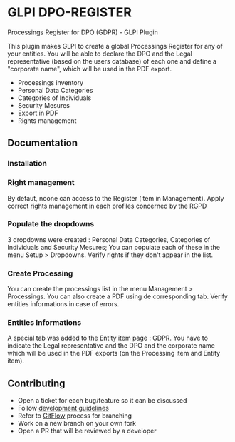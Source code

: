 # GLPI DPO-REGISTER
Processings Register for DPO (GDPR) - GLPI Plugin

This plugin makes GLPI to create a global Processings Register for any of your entities.
You will be able to declare the DPO and the Legal representative (based on the users database) of each one and define a "corporate name", which will be used in the PDF export.

* Processings inventory
* Personal Data Categories
* Categories of Individuals
* Security Mesures
* Export in PDF
* Rights management

## Documentation
### Installation

### Right management
By defaut, noone can access to the Register (item in Management).
Apply correct rights management in each profiles concerned by the RGPD

### Populate the dropdowns
3 dropdowns were created : Personal Data Categories, Categories of Individuals and Security Mesures;
You can populate each of these in the menu Setup > Dropdowns.
Verify rights if they don't appear in the list.

### Create Processing
You can create the processings list in the menu Management > Processings.
You can also create a PDF using de corresponding tab.
Verify entities informations in case of errors.

### Entities Informations
A special tab was added to the Entity item page : GDPR.
You have to indicate the Legal representative and the DPO and the corporate name which will be used in the PDF exports (on the Processing item and Entity item).

## Contributing

* Open a ticket for each bug/feature so it can be discussed
* Follow [development guidelines](http://glpi-developer-documentation.readthedocs.io/en/latest/plugins/index.html)
* Refer to [GitFlow](http://git-flow.readthedocs.io/) process for branching
* Work on a new branch on your own fork
* Open a PR that will be reviewed by a developer